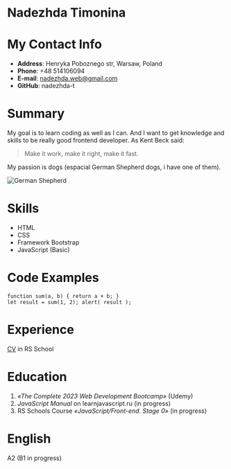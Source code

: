 # Nadezhda Timonina

# My Contact Info
* __Address__: Henryka Poboznego str, Warsaw, Poland
* __Phone__: +48 514106094
* __E-mail__: nadezhda.web@gmail.com
* __GitHub__: nadezhda-t

# Summary
My goal is to learn coding as well as I can. And I want to get knowledge and skills to be really good frontend developer. As Kent Beck said:

> Make it work, make it right, make it fast. 

My passion is dogs (espacial German Shepherd dogs, i have one of them).

![](https://www.akc.org/wp-content/uploads/2016/06/German-Shepherd-Dog-laying-down-in-the-backyard-500x487.jpeg "German Shepherd")

# Skills
* HTML
* CSS
* Framework Bootstrap
* JavaScript (Basic)

# Code Examples
```
function sum(a, b) { return a + b; }
let result = sum(1, 2); alert( result );
```

# Experience

[CV](https://nadezhda-t.github.io/rsschool-cv/cv) in RS School

# Education
1. _«The Complete 2023 Web Development Bootcamp»_ (Udemy)
2. _JavaScript Manual_ on learnjavascript.ru (in progress)
3. RS Schools Course _«JavaScript/Front-end. Stage 0»_ (in progress)

# English
A2 (B1 in progress)
